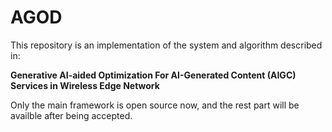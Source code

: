 # AGOD
This repository is an implementation of the system and algorithm described in:

**Generative AI-aided Optimization For AI-Generated Content (AIGC) Services in Wireless Edge Network**

Only the main framework is open source now, and the rest part will be availble after being accepted.
